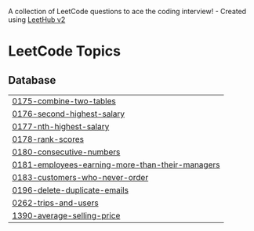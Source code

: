 A collection of LeetCode questions to ace the coding interview! - Created using [LeetHub v2](https://github.com/arunbhardwaj/LeetHub-2.0)
<!---LeetCode Topics Start-->
# LeetCode Topics
## Database
|  |
| ------- |
| [0175-combine-two-tables](https://github.com/mustafarezk12/Crack-SQL-Interview-in-50-Qs-Leetcode/tree/master/0175-combine-two-tables) |
| [0176-second-highest-salary](https://github.com/mustafarezk12/Crack-SQL-Interview-in-50-Qs-Leetcode/tree/master/0176-second-highest-salary) |
| [0177-nth-highest-salary](https://github.com/mustafarezk12/Crack-SQL-Interview-in-50-Qs-Leetcode/tree/master/0177-nth-highest-salary) |
| [0178-rank-scores](https://github.com/mustafarezk12/Crack-SQL-Interview-in-50-Qs-Leetcode/tree/master/0178-rank-scores) |
| [0180-consecutive-numbers](https://github.com/mustafarezk12/Crack-SQL-Interview-in-50-Qs-Leetcode/tree/master/0180-consecutive-numbers) |
| [0181-employees-earning-more-than-their-managers](https://github.com/mustafarezk12/Crack-SQL-Interview-in-50-Qs-Leetcode/tree/master/0181-employees-earning-more-than-their-managers) |
| [0183-customers-who-never-order](https://github.com/mustafarezk12/Crack-SQL-Interview-in-50-Qs-Leetcode/tree/master/0183-customers-who-never-order) |
| [0196-delete-duplicate-emails](https://github.com/mustafarezk12/Crack-SQL-Interview-in-50-Qs-Leetcode/tree/master/0196-delete-duplicate-emails) |
| [0262-trips-and-users](https://github.com/mustafarezk12/Crack-SQL-Interview-in-50-Qs-Leetcode/tree/master/0262-trips-and-users) |
| [1390-average-selling-price](https://github.com/mustafarezk12/Crack-SQL-Interview-in-50-Qs-Leetcode/tree/master/1390-average-selling-price) |
<!---LeetCode Topics End-->
